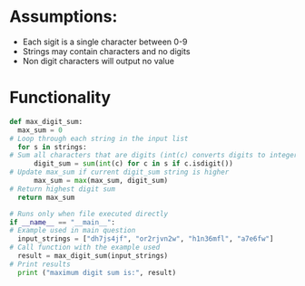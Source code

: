 # Assumptions:

- Each sigit is a single character between 0-9
- Strings may contain characters and no digits
- Non digit characters will output no value

# Functionality 

```python
def max_digit_sum:
  max_sum = 0
# Loop through each string in the input list
  for s in strings:
# Sum all characters that are digits (int(c) converts digits to integers before addition)
      digit_sum = sum(int(c) for c in s if c.isdigit())
# Update max_sum if current digit_sum string is higher
      max_sum = max(max_sum, digit_sum)
# Return highest digit sum
  return max_sum

# Runs only when file executed directly
if __name__ == "__main__":
# Example used in main question
  input_strings = ["dh7js4jf", "or2rjvn2w", "h1n36mfl", "a7e6fw"]
# Call function with the example used
  result = max_digit_sum(input_strings)
# Print results
  print ("maximum digit sum is:", result)
 ``` 
